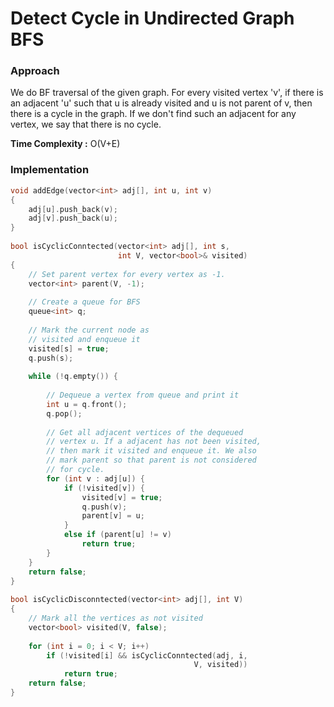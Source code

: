 # Detect Cycle in Undirected Graph BFS

### Approach

We do BF traversal of the given graph. For every visited vertex 'v', if there is an adjacent 'u' such that u is already visited and u is not parent of v, then there is a cycle in the graph. If we don't find such an adjacent for any vertex, we say that there is no cycle.

**Time Complexity :** O\(V+E\)

### Implementation

```cpp
void addEdge(vector<int> adj[], int u, int v)
{
    adj[u].push_back(v);
    adj[v].push_back(u);
}
 
bool isCyclicConntected(vector<int> adj[], int s,
                        int V, vector<bool>& visited)
{
    // Set parent vertex for every vertex as -1.
    vector<int> parent(V, -1);
 
    // Create a queue for BFS
    queue<int> q;
 
    // Mark the current node as
    // visited and enqueue it
    visited[s] = true;
    q.push(s);
 
    while (!q.empty()) {
 
        // Dequeue a vertex from queue and print it
        int u = q.front();
        q.pop();
 
        // Get all adjacent vertices of the dequeued
        // vertex u. If a adjacent has not been visited,
        // then mark it visited and enqueue it. We also
        // mark parent so that parent is not considered
        // for cycle.
        for (int v : adj[u]) {
            if (!visited[v]) {
                visited[v] = true;
                q.push(v);
                parent[v] = u;
            }
            else if (parent[u] != v)
                return true;
        }
    }
    return false;
}
 
bool isCyclicDisconntected(vector<int> adj[], int V)
{
    // Mark all the vertices as not visited
    vector<bool> visited(V, false);
 
    for (int i = 0; i < V; i++)
        if (!visited[i] && isCyclicConntected(adj, i,
                                         V, visited))
            return true;
    return false;
}
```

